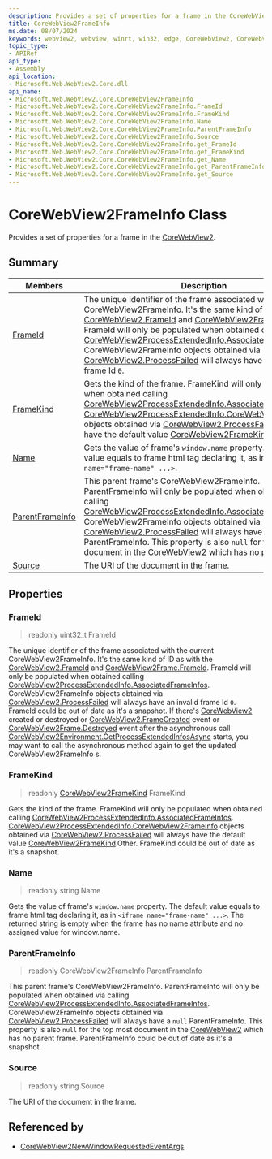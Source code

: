 ```yaml
---
description: Provides a set of properties for a frame in the CoreWebView2.
title: CoreWebView2FrameInfo
ms.date: 08/07/2024
keywords: webview2, webview, winrt, win32, edge, CoreWebView2, CoreWebView2Controller, browser control, edge html, CoreWebView2FrameInfo
topic_type:
- APIRef
api_type:
- Assembly
api_location:
- Microsoft.Web.WebView2.Core.dll
api_name:
- Microsoft.Web.WebView2.Core.CoreWebView2FrameInfo
- Microsoft.Web.WebView2.Core.CoreWebView2FrameInfo.FrameId
- Microsoft.Web.WebView2.Core.CoreWebView2FrameInfo.FrameKind
- Microsoft.Web.WebView2.Core.CoreWebView2FrameInfo.Name
- Microsoft.Web.WebView2.Core.CoreWebView2FrameInfo.ParentFrameInfo
- Microsoft.Web.WebView2.Core.CoreWebView2FrameInfo.Source
- Microsoft.Web.WebView2.Core.CoreWebView2FrameInfo.get_FrameId
- Microsoft.Web.WebView2.Core.CoreWebView2FrameInfo.get_FrameKind
- Microsoft.Web.WebView2.Core.CoreWebView2FrameInfo.get_Name
- Microsoft.Web.WebView2.Core.CoreWebView2FrameInfo.get_ParentFrameInfo
- Microsoft.Web.WebView2.Core.CoreWebView2FrameInfo.get_Source
---
```


# CoreWebView2FrameInfo Class



Provides a set of properties for a frame in the [CoreWebView2](corewebview2.md).

## Summary

Members|Description
--|--
[FrameId](#frameid) | The unique identifier of the frame associated with the current CoreWebView2FrameInfo. It's the same kind of ID as with the [CoreWebView2.FrameId](corewebview2.md#frameid) and [CoreWebView2Frame.FrameId](corewebview2frame.md#frameid). FrameId will only be populated when obtained calling [CoreWebView2ProcessExtendedInfo.AssociatedFrameInfos](corewebview2processextendedinfo.md#associatedframeinfos). CoreWebView2FrameInfo objects obtained via [CoreWebView2.ProcessFailed](corewebview2.md#processfailed) will always have an invalid frame Id `0`.
[FrameKind](#framekind) | Gets the kind of the frame. FrameKind will only be populated when obtained calling [CoreWebView2ProcessExtendedInfo.AssociatedFrameInfos](corewebview2processextendedinfo.md#associatedframeinfos). [CoreWebView2ProcessExtendedInfo.CoreWebView2FrameInfo](corewebview2processextendedinfo.md#corewebview2frameinfo) objects obtained via [CoreWebView2.ProcessFailed](corewebview2.md#processfailed) will always have the default value [CoreWebView2FrameKind](corewebview2framekind.md).Other.
[Name](#name) | Gets the value of frame's `window.name` property. The default value equals to frame html tag declaring it, as in `<iframe name="frame-name" ...>`.
[ParentFrameInfo](#parentframeinfo) | This parent frame's CoreWebView2FrameInfo. ParentFrameInfo will only be populated when obtained via calling [CoreWebView2ProcessExtendedInfo.AssociatedFrameInfos](corewebview2processextendedinfo.md#associatedframeinfos). CoreWebView2FrameInfo objects obtained via [CoreWebView2.ProcessFailed](corewebview2.md#processfailed) will always have a `null` ParentFrameInfo. This property is also `null` for the top most document in the [CoreWebView2](corewebview2.md) which has no parent frame.
[Source](#source) | The URI of the document in the frame.

## Properties

### FrameId

> readonly  uint32_t FrameId

The unique identifier of the frame associated with the current CoreWebView2FrameInfo. It's the same kind of ID as with the [CoreWebView2.FrameId](corewebview2.md#frameid) and [CoreWebView2Frame.FrameId](corewebview2frame.md#frameid). FrameId will only be populated when obtained calling [CoreWebView2ProcessExtendedInfo.AssociatedFrameInfos](corewebview2processextendedinfo.md#associatedframeinfos). CoreWebView2FrameInfo objects obtained via [CoreWebView2.ProcessFailed](corewebview2.md#processfailed) will always have an invalid frame Id `0`.
FrameId could be out of date as it's a snapshot. If there's [CoreWebView2](corewebview2.md) created or destroyed or [CoreWebView2.FrameCreated](corewebview2.md#framecreated) event or [CoreWebView2Frame.Destroyed](corewebview2frame.md#destroyed) event after the asynchronous call [CoreWebView2Environment.GetProcessExtendedInfosAsync](corewebview2environment.md#getprocessextendedinfosasync) starts, you may want to call the asynchronous method again to get the updated CoreWebView2FrameInfo s.

### FrameKind

> readonly  [CoreWebView2FrameKind](corewebview2framekind.md) FrameKind

Gets the kind of the frame. FrameKind will only be populated when obtained calling [CoreWebView2ProcessExtendedInfo.AssociatedFrameInfos](corewebview2processextendedinfo.md#associatedframeinfos). [CoreWebView2ProcessExtendedInfo.CoreWebView2FrameInfo](corewebview2processextendedinfo.md#corewebview2frameinfo) objects obtained via [CoreWebView2.ProcessFailed](corewebview2.md#processfailed) will always have the default value [CoreWebView2FrameKind](corewebview2framekind.md).Other.
FrameKind could be out of date as it's a snapshot.

### Name

> readonly  string Name

Gets the value of frame's `window.name` property. The default value equals to frame html tag declaring it, as in `<iframe name="frame-name" ...>`.
The returned string is empty when the frame has no name attribute and no assigned value for window.name.

### ParentFrameInfo

> readonly  CoreWebView2FrameInfo ParentFrameInfo

This parent frame's CoreWebView2FrameInfo. ParentFrameInfo will only be populated when obtained via calling [CoreWebView2ProcessExtendedInfo.AssociatedFrameInfos](corewebview2processextendedinfo.md#associatedframeinfos). CoreWebView2FrameInfo objects obtained via [CoreWebView2.ProcessFailed](corewebview2.md#processfailed) will always have a `null` ParentFrameInfo. This property is also `null` for the top most document in the [CoreWebView2](corewebview2.md) which has no parent frame.
ParentFrameInfo could be out of date as it's a snapshot.

### Source

> readonly  string Source

The URI of the document in the frame.






## Referenced by

- [CoreWebView2NewWindowRequestedEventArgs](corewebview2newwindowrequestedeventargs.md)

